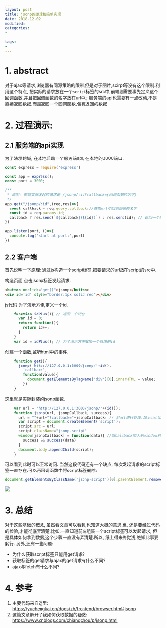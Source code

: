 ```yaml
---
layout: post
title: jsonp的原理和简单实现
date: 2018-12-02
modified: 
categories: 
- 

tags:
- 
---
```


# 1. abstract
对于ajax等请求,浏览器有同源策略的限制,但是对于图片,scirpt等没有这个限制.利用这个特点, 把实际的请求放在一个`script`标签的src中,前端则需要事先定义这个回调函数,并且把回调函数的名字放在url中.; 服务端的api也需要有一点改动,不是直接返回数据,而是返回一个回调函数,包裹返回的数据.
<!-- more -->
# 2. 过程演示:
## 2.1 服务端的api实现
  为了演示跨域, 在本地启动一个服务端api, 在本地的3000端口.
```js
const express = require('express')

const app = express();
const port = 3000;

/**
 * 说明: 前端实际发起的请求是 /jsonp/:id?callback={回调函数的名字}
 */
app.get("/jsonp/:id",(req,res)=>{ 
  const callback = req.query.callback;//获取url中回调函数的名字
  const id = req.params.id;
  callback ? res.send(`${callback}(${id})`) : res.send(id); // 返回一个回调函数的调用, 这个回调函数的名字是前端指定的.
})

app.listen(port, ()=>{
  console.log('start at port:',port)
})
```

## 2.2 客户端
  首先说明一下原理: 通过js构造一个script标签,把要请求的url放在script的src中.

  构造页面,点击jsonp标签发起请求.
```html
<button onclick="get()">jsonp</button>
<div id='id' style="border:1px solid red"></div>
```

  js代码
  为了演示方便,定义一个id.
```js
    function idPlus(){ // 返回一个闭包
      var id = 0;
      return function(){
        return id++;
      }
    }
    var id = idPlus(); // 为了演示方便增加一个自增的id
```
创建一个函数,监听html中的事件.
```js
    function get(){
      jsonp('http://127.0.0.1:3000/jsonp/'+id(), 
        'callback', 
        function(value){
          document.getElementsByTagName('div')[0].innerHTML = value;
        })
    }
```
这里就是实际封装的jsonp函数.
```js
    var url = 'http://127.0.0.1:3000/jsonp/'+(id());
    function jsonp(url, jsonpCallback, success){
      url = ""+url+"?callback="+jsonpCallback; // 对url进行处理,加上callback
      var script = document.createElement('script');
      script.src = url;
      script.className="jsonp-script"
      window[jsonpCallback] = function(data){ //将callback加入到window对象中
        success && success(data)
      }
      document.body.appendChild(script);
    }
```


可以看到此时可以正常访问.
当然这段代码还有一个缺点, 每次发起请求的script标签一直存在.可以再回调函数中将script标签删除:
```js
document.getElementsByClassName('jsonp-script')[0].parentElement.removeChild(document.getElementsByClassName('jsonp-script')[0])
```
![](jsonp1.gif)

# 3. 总结
对于这些基础的概念, 虽然看文章可以看到,也知道大概的意思.但, 还是要经过代码的检验,才能彻底弄清楚.比如,一直知道前端组装一个script标签可以发起请求, 但是具体如何拿到数据,这个步骤一直没有弄清楚.所以, 纸上得来终觉浅,绝知此事要躬行.
另外,还有一些问题:
* 为什么获取script标签只能用get请求?
* 获取标签的get请求与ajax的get请求有什么不同?
* ajax与fetch有什么不同?

# 4. 参考
1. 主要代码来自这里: https://yuchengkai.cn/docs/zh/frontend/browser.html#jsonp
2. 这篇文章解开了我如何获取数据的疑惑: https://www.cnblogs.com/chiangchou/p/jsonp.html